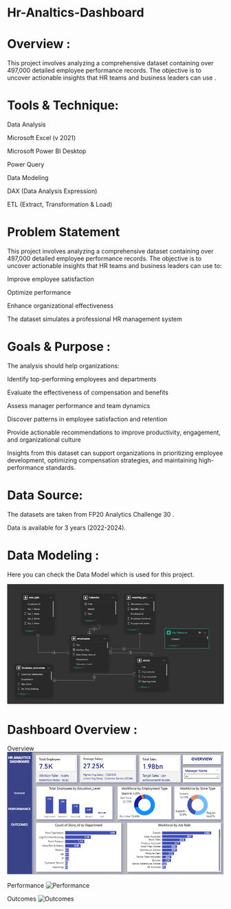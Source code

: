 # Hr-Analtics-Dashboard

# Overview :

This project involves analyzing a comprehensive dataset containing over 497,000 detailed employee performance records. The objective is to uncover actionable insights that HR teams and business leaders can use .


#  Tools & Technique:

Data Analysis

Microsoft Excel (v 2021)

Microsoft Power BI Desktop

Power Query

Data Modeling

DAX (Data Analysis Expression)

ETL (Extract, Transformation & Load)

# Problem Statement

This project involves analyzing a comprehensive dataset containing over 497,000 detailed employee performance records. The objective is to uncover actionable insights that HR teams and business leaders can use to:

Improve employee satisfaction

Optimize performance

Enhance organizational effectiveness

The dataset simulates a professional HR management system 

# Goals & Purpose : 

The analysis should help organizations:

Identify top-performing employees and departments

Evaluate the effectiveness of compensation and benefits

Assess manager performance and team dynamics

Discover patterns in employee satisfaction and retention

Provide actionable recommendations to improve productivity, engagement, and organizational culture

Insights from this dataset can support organizations in prioritizing employee development, optimizing compensation strategies, and maintaining high-performance standards.

# Data Source:

The datasets are taken from FP20 Analytics Challenge 30 .

Data is available for 3 years (2022-2024).

# Data Modeling : 
Here you can check the Data Model which is used for this project.

![data model](https://github.com/Shumaila-Hasan/Hr-Analtics-Dashboard/blob/main/data%20modelling.png)


# Dashboard Overview :

Overview
![overview](https://github.com/Shumaila-Hasan/Hr-Analtics-Dashboard/blob/main/Overview.png)

Performance
![Performance]()

Outcomes
![Outcomes]()

